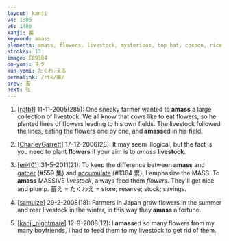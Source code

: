 ```yaml
---
layout: kanji
v4: 1385
v6: 1486
kanji: 蓄
keyword: amass
elements: amass, flowers, livestock, mysterious, top hat, cocoon, rice field, brains
strokes: 13
image: E89384
on-yomi: チク
kun-yomi: たくわ.える
permalink: /rtk/蓄/
prev: 畜
next: 弦
---
```


1) [<a href="http://kanji.koohii.com/profile/rptb1">rptb1</a>] 11-11-2005(285): One sneaky farmer wanted to<strong> amass</strong> a large collection of livestock. We all know that cows like to eat flowers, so he planted lines of flowers leading to his own fields. The livestock followed the lines, eating the flowers one by one, and<strong> amass</strong>ed in his field.

2) [<a href="http://kanji.koohii.com/profile/CharleyGarrett">CharleyGarrett</a>] 17-12-2006(28): It may seem illogical, but the fact is, you need to plant <strong>flowers</strong> if your aim is to <em>amass</em> <strong>livestock</strong>.

3) [<a href="http://kanji.koohii.com/profile/eri401">eri401</a>] 31-5-2011(21): To keep the difference between<strong> amass</strong> and <a href="../v4/559.html">gather</a> (#559 集) and <a href="../v4/1364.html">accumulate</a> (#1364 累), I emphasize the MASS. To<strong> amass</strong> MASSIVE <em>livestock</em>, always feed them <em>flowers</em>. They&#039;ll get nice and plump. 蓄え = たくわえ = store; reserve; stock; savings.

4) [<a href="http://kanji.koohii.com/profile/samuize">samuize</a>] 29-2-2008(18): Farmers in Japan grow flowers in the summer and rear livestock in the winter, in this way they<strong> amass</strong> a fortune.

5) [<a href="http://kanji.koohii.com/profile/kanji_nightmare">kanji_nightmare</a>] 12-9-2008(12): I<strong> amass</strong>ed so many flowers from my many boyfriends, I had to feed them to my livestock to get rid of them.

